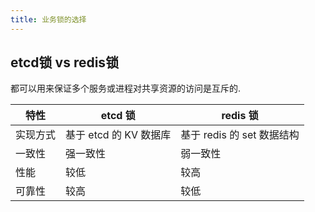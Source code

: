 ```yaml
---
title: 业务锁的选择
---
```

## etcd锁 vs redis锁

都可以用来保证多个服务或进程对共享资源的访问是互斥的.

| 特性   | etcd 锁           | redis 锁             |
|------|------------------|---------------------|
| 实现方式 | 基于 etcd 的 KV 数据库 | 基于 redis 的 set 数据结构 |
| 一致性  | 强一致性             | 弱一致性                |
| 性能   | 较低               | 较高                  |
| 可靠性  | 较高               | 较低                  |
